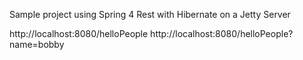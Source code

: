Sample project using Spring 4 Rest with Hibernate on a Jetty Server


http://localhost:8080/helloPeople
http://localhost:8080/helloPeople?name=bobby